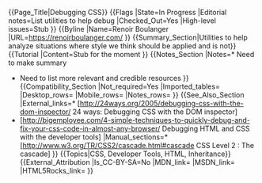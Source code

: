 {{Page_Title|Debugging CSS}}
{{Flags
|State=In Progress
|Editorial notes=List utilities to help debug
|Checked_Out=Yes
|High-level issues=Stub
}}
{{Byline
|Name=Renoir Boulanger
|URL=https://renoirboulanger.com/
}}
{{Summary_Section|Utilities to help analyze situations where style we think should be applied and is not}}
{{Tutorial
|Content=Stub for the moment
}}
{{Notes_Section
|Notes=* Need to make summary
* Need to list more relevant and credible resources
}}
{{Compatibility_Section
|Not_required=Yes
|Imported_tables=
|Desktop_rows=
|Mobile_rows=
|Notes_rows=
}}
{{See_Also_Section
|External_links=* [http://24ways.org/2005/debugging-css-with-the-dom-inspector/  24 ways: Debugging CSS with the DOM inspector]
* [http://bigemployee.com/4-simple-techniques-to-quickly-debug-and-fix-your-css-code-in-almost-any-browser/ Debugging HTML and CSS with the developer tools]
|Manual_sections=* [http://www.w3.org/TR/CSS2/cascade.html#cascade CSS Level 2 : The cascade]
}}
{{Topics|CSS, Developer Tools, HTML, Inheritance}}
{{External_Attribution
|Is_CC-BY-SA=No
|MDN_link=
|MSDN_link=
|HTML5Rocks_link=
}}